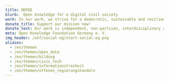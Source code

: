 ```yaml
---
title: OKFDE
blurb:  Open knowledge for a digital civil society
work: In our work, we strive for a democratic, sustainable and resilient future based on openness, participation and transparency. We make knowledge accessible and participation possible. With digital tools and political interventions, we strengthen civil society and demand justice.
donate_title: Support our mission now!
donate_text: Our work is independent, non-partisan, interdisciplinary and non-commercial. With a donation you can help us and our community.
meta: Open Knowledge Foundation Germany e. V.
img_header: /okf/social-og/start-social-og.png
aliases:
  - /en/themen
  - /en/themen/open_data
  - /en/themen/bildung
  - /en/themen/civic_tech
  - /en/themen/informationsfreiheit
  - /en/themen/offenes_regierungshandeln
---
```

